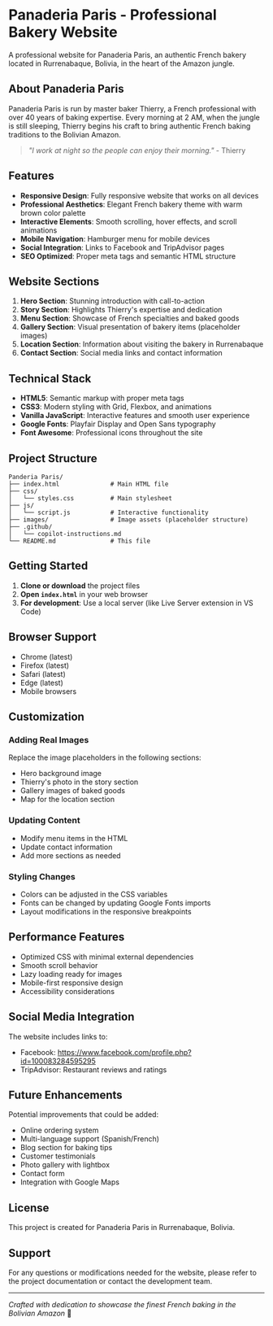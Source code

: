 # Panaderia Paris - Professional Bakery Website

A professional website for Panaderia Paris, an authentic French bakery located in Rurrenabaque, Bolivia, in the heart of the Amazon jungle.

## About Panaderia Paris

Panaderia Paris is run by master baker Thierry, a French professional with over 40 years of baking expertise. Every morning at 2 AM, when the jungle is still sleeping, Thierry begins his craft to bring authentic French baking traditions to the Bolivian Amazon.

> *"I work at night so the people can enjoy their morning."* - Thierry

## Features

- **Responsive Design**: Fully responsive website that works on all devices
- **Professional Aesthetics**: Elegant French bakery theme with warm brown color palette
- **Interactive Elements**: Smooth scrolling, hover effects, and scroll animations
- **Mobile Navigation**: Hamburger menu for mobile devices
- **Social Integration**: Links to Facebook and TripAdvisor pages
- **SEO Optimized**: Proper meta tags and semantic HTML structure

## Website Sections

1. **Hero Section**: Stunning introduction with call-to-action
2. **Story Section**: Highlights Thierry's expertise and dedication
3. **Menu Section**: Showcase of French specialties and baked goods
4. **Gallery Section**: Visual presentation of bakery items (placeholder images)
5. **Location Section**: Information about visiting the bakery in Rurrenabaque
6. **Contact Section**: Social media links and contact information

## Technical Stack

- **HTML5**: Semantic markup with proper meta tags
- **CSS3**: Modern styling with Grid, Flexbox, and animations
- **Vanilla JavaScript**: Interactive features and smooth user experience
- **Google Fonts**: Playfair Display and Open Sans typography
- **Font Awesome**: Professional icons throughout the site

## Project Structure

```
Panderia Paris/
├── index.html              # Main HTML file
├── css/
│   └── styles.css          # Main stylesheet
├── js/
│   └── script.js           # Interactive functionality
├── images/                 # Image assets (placeholder structure)
├── .github/
│   └── copilot-instructions.md
└── README.md               # This file
```

## Getting Started

1. **Clone or download** the project files
2. **Open `index.html`** in your web browser
3. **For development**: Use a local server (like Live Server extension in VS Code)

## Browser Support

- Chrome (latest)
- Firefox (latest)
- Safari (latest)
- Edge (latest)
- Mobile browsers

## Customization

### Adding Real Images
Replace the image placeholders in the following sections:
- Hero background image
- Thierry's photo in the story section
- Gallery images of baked goods
- Map for the location section

### Updating Content
- Modify menu items in the HTML
- Update contact information
- Add more sections as needed

### Styling Changes
- Colors can be adjusted in the CSS variables
- Fonts can be changed by updating Google Fonts imports
- Layout modifications in the responsive breakpoints

## Performance Features

- Optimized CSS with minimal external dependencies
- Smooth scroll behavior
- Lazy loading ready for images
- Mobile-first responsive design
- Accessibility considerations

## Social Media Integration

The website includes links to:
- Facebook: https://www.facebook.com/profile.php?id=100083284595295
- TripAdvisor: Restaurant reviews and ratings

## Future Enhancements

Potential improvements that could be added:
- Online ordering system
- Multi-language support (Spanish/French)
- Blog section for baking tips
- Customer testimonials
- Photo gallery with lightbox
- Contact form
- Integration with Google Maps

## License

This project is created for Panaderia Paris in Rurrenabaque, Bolivia.

## Support

For any questions or modifications needed for the website, please refer to the project documentation or contact the development team.

---

*Crafted with dedication to showcase the finest French baking in the Bolivian Amazon* 🥐
